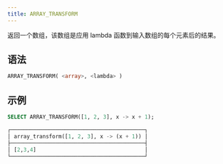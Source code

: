 ```yaml
---
title: ARRAY_TRANSFORM
---
```


返回一个数组，该数组是应用 lambda 函数到输入数组的每个元素后的结果。

## 语法

```sql
ARRAY_TRANSFORM( <array>, <lambda> )
```

## 示例

```sql
SELECT ARRAY_TRANSFORM([1, 2, 3], x -> x + 1);

┌──────────────────────────────────────────┐
│ array_transform([1, 2, 3], x -> (x + 1)) │
├──────────────────────────────────────────┤
│ [2,3,4]                                  │
└──────────────────────────────────────────┘
```